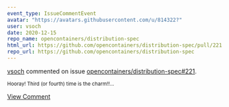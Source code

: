 ```yaml
---
event_type: IssueCommentEvent
avatar: "https://avatars.githubusercontent.com/u/814322?"
user: vsoch
date: 2020-12-15
repo_name: opencontainers/distribution-spec
html_url: https://github.com/opencontainers/distribution-spec/pull/221
repo_url: https://github.com/opencontainers/distribution-spec
---
```


<a href='https://github.com/vsoch' target='_blank'>vsoch</a> commented on issue <a href='https://github.com/opencontainers/distribution-spec/pull/221' target='_blank'>opencontainers/distribution-spec#221</a>.

<small>Hooray! Third (or fourth) time is the charm!!...</small>

<a href='https://github.com/opencontainers/distribution-spec/pull/221' target='_blank'>View Comment</a>